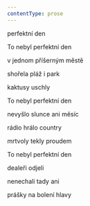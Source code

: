 ```yaml
---
contentType: prose
---
```


<section>

perfektní den

To nebyl perfektní den

v jednom příšerným městě

shořela pláž i park

kaktusy uschly

To nebyl perfektní den

nevyšlo slunce ani měsíc

rádio hrálo country

mrtvoly tekly proudem

To nebyl perfektní den

dealeři odjeli

nenechali tady ani

prášky na bolení hlavy

</section>
